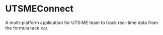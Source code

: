 # UTSMEConnect
A multi-platform application for UTS:ME team to track real-time data from the formula race car.
